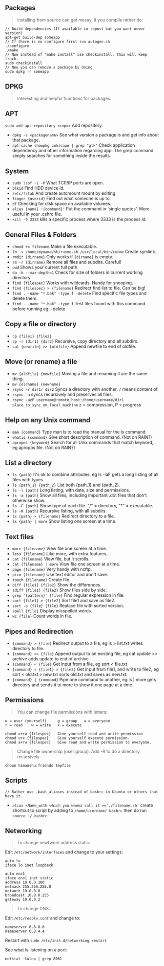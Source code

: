 ## Packages ##
> Installing from source can get messy, if you compile rather do:

    // Build dependencies (If available in repost but you want newer version)
    apt-get build-dep someapp
    // If there is no configure first run autogen.sh
    ./configure
    ./make 
    // Now instead of "make install" use checkinstall, this will keep track.
    sudo checkinstall
    // Now you can remove a package by doing 
    sudo dpkg -r someapp

## DPKG
> Interesting and helpful functions for packages.

## APT
`sudo add-apt-repository <repo>` Add repository.

* `dpkg -s <packagename>` See what version a package is and get info about that package.
* `apt-cache showpkg inkscape | grep "gtk"` Check application dependency and other information regarding app. The grep command simply searches for something inside the results.

## System
* `sudo lsof -i -P` What TCP/IP ports are open.
* `blkid` Find HDD device id.
* `/etc/fstab` And create automount mount by editing.
* `finger {userid}` Find out what someone is up to.
* `df` Checking for disk space on available volumes.
* `alias {name} '{command}'` Put the command in 'single quotes'. More useful in your .cshrc file.
* `kill -9 3333` kills a specific process where 3333 is the process id.

## General Files & Folders
* `chmod +x filename` Make a file executable.
* `ln -s /home/myname/sh/runme.sh /usr/local/bin/runme` Create symlink.
* `rmdir {dirname}` Only works if `{dirname}` is empty.
* `rm -r {dirname}` Remove all files and subdirs. Careful!
* `pwd` Shows your current full path.
* `du -h --max-depth=1` Check for size of folders in current working directory.
* `find {filespec}` Works with wildcards. Handy for snooping.
* `find {filespec} > {filename}` Redirect find list to file. Can be big!
* `find . -name "*.bak" -type f -delete` Find specific file types and delete them.
* `find . -name "*.bak" -type f` Test files found with this command before running eg. -delete

## Copy a file or directory
* `cp {file1} {file2}`  
* `cp -r {dir1} {dir2}` Recursive, copy directory and all subdirs.
* `cat {newfile} >> {oldfile}` Append newfile to end of oldfile.

## Move (or rename) a file
* `mv {oldfile} {newfile}`  Moving a file and renaming it are the same thing.
* `mv {oldname} {newname}`
* `rsync -r dir1/ dir2` Syncs a directory with another, `/` means content of.
* `rsync -a` syncs recursively and preserves all files.
* `rsync -azP username@remote_host:/home/username/dir1 place_to_sync_on_local_machine` z = compression, P = progress

## Help on any Unix command
* `man {command}`   Type man ls to read the manual for the ls command.
* `whatis {command}`  Give short description of command. (Not on RAIN?)
* `apropos {keyword}`   Search for all Unix commands that match keyword, eg apropos file. (Not on RAIN?)

## List a directory
* `ls {path}` It's ok to combine attributes, eg ls -laF gets a long listing of all files with types.
* `ls {path_1} {path_2}` List both {path_1} and {path_2}.
* `ls -l {path}` Long listing, with date, size and permissions.
* `ls -a {path}` Show all files, including important .dot files that don't otherwise show.
* `ls -F {path}` Show type of each file. "/" = directory, "*" = executable.
* `ls -R {path}` Recursive listing, with all subdirs.
* `ls {path} > {filename}` Redirect directory to a file.
* `ls {path} | more`  Show listing one screen at a time.

## Text files
* `more {filename}` View file one screen at a time.
* `less {filename}` Like more, with extra features.
* `cat {filename}` View file, but it scrolls.
* `cat {filename} | more` View file one screen at a time.
* `page {filename}` Very handy with ncftp.
* `pico {filename}` Use text editor and don't save.
* `touch {filename}` Create file.
* `diff {file1} {file2}` Show the differences.
* `sdiff {file1} {file2}` Show files side by side.
* `grep '{pattern}' {file}` Find regular expression in file.
* `sort {file1} > {file2}` Sort file1 and save as file2.
* `sort -o {file} {file}` Replace file with sorted version.
* `spell {file}` Display misspelled words.
* `wc {file}` Count words in file.

## Pipes and Redirection
* `{command} > {file}` Redirect output to a file, eg ls > list.txt writes directory to file.
* `{command} >> {file}` Append output to an existing file, eg cat update >> archive adds update to end of archive.
* `{command} < {file}` Get input from a file, eg sort < file.txt
* `{command} < {file1} > {file2}` Get input from file1, and write to file2, eg sort < old.txt > new.txt sorts old.txt and saves as new.txt.
* `{command} | {command}` Pipe one command to another, eg ls | more gets directory and sends it to more to show it one page at a time.

## Permissions
> You can change file permissions with letters:

    u = user (yourself)     g = group   a = everyone
    r = read    w = write   x = execute

    chmod u+rw {filespec}   Give yourself read and write permission
    chmod u+x {filespec}    Give yourself execute permission.
    chmod a+rw {filespec}   Give read and write permission to everyone.

> Change file ownership (user:group):
> Add -R to do a directory recursively.

    chown himanshu:friends tmpfile

## Scripts
    // Rather use .bash_aliases instead of bashrc in Ubuntu or others that have it.
* `alias <Name_with which you wanna call it >='./filename.sh'` create shortcut to script by adding to `/home/username/.bashrc` then do run `source ~/.bashrc`

## Networking
> To change newtwork address static:

Edit `/etc/network/interfaces` and change to your settings:

    auto lo
    iface lo inet loopback
    
    auto eno1
    iface eno1 inet static
    address 10.0.0.100
    netmask 255.255.255.0
    network 10.0.0.0
    broadcast 10.0.0.255
    gateway 10.0.0.2
    
> To change DNS:

Edit `/etc/resolv.conf` and change to:

    nameserver 8.8.8.8
    nameserver 8.8.4.4

Restart with `sudo /etc/init.d/networking restart`

See what is listening on a port:

    netstat -tulnp | grep 8081
